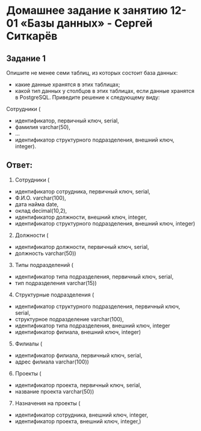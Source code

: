 # Домашнее задание к занятию 12-01 «Базы данных» - Сергей Ситкарёв

## Задание 1

Опишите не менее семи таблиц, из которых состоит база данных:

- какие данные хранятся в этих таблицах;
- какой тип данных у столбцов в этих таблицах, если данные хранятся в PostgreSQL.
Приведите решение к следующему виду:

Сотрудники (

- идентификатор, первичный ключ, serial,
- фамилия varchar(50),
- ...
- идентификатор структурного подразделения, внешний ключ, integer).

## Ответ:

1. Сотрудники (
- идентификатор сотрудника, первичный ключ, serial,
- Ф.И.О. varchar(100),
- дата найма date,
- оклад decimal(10,2),
- идентификатор должности, внешний ключ, integer,
- идентификатор структурного подразделения, внешний ключ, integer)

2. Должности (
- идентификатор должности, первичный ключ, serial,
- должность varchar(50))

3. Типы подразделений (
- идентификатор типа подразделения, первичный ключ, serial,
- тип подразделения varchar(15))

4. Структурные подразделения (
- идентификатор структурного подразделения, первичный ключ, serial,
- структурное подразделение varchar(100),
- идентификатор типа подразделения, внешний ключ, integer
- идентификатор филиала, внешний ключ, integer)

5. Филиалы (
- идентификатор филиала, первичный ключ, serial,
- адрес филиала varchar(100))

6. Проекты (
- идентификатор проекта, первичный ключ, serial,
- название проекта varchar(50))

7. Назначения на проекты (
- идентификатор сотрудника, внешний ключ, integer,
- идентификатор проекта, внешний ключ, integer,)